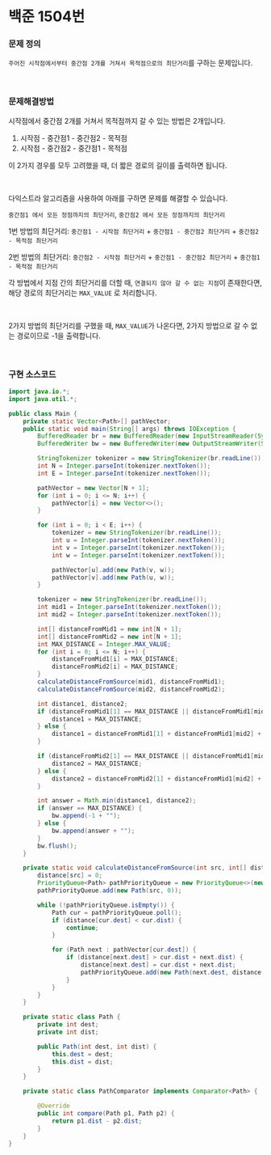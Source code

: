 # 백준 1504번

### 문제 정의

`주어진 시작점에서부터 중간점 2개를 거쳐서 목적점으로의 최단거리`를  구하는 문제입니다.

<br>

### 문제해결방법

시작점에서 중간점 2개를 거쳐서 목적점까지 갈 수 있는 방법은 2개입니다.

1. 시작점 - 중간점1 - 중간점2 - 목적점
2. 시작점 - 중간점2 - 중간점1 - 목적점

이 2가지 경우를 모두 고려했을 때, 더 짧은 경로의 길이를 출력하면 됩니다.

<br>

다익스트라 알고리즘을 사용하여 아래를 구하면 문제를 해결할 수 있습니다.

`중간점1 에서 모든 정점까지의 최단거리`, `중간점2 에서 모든 정점까지의 최단거리`

1번 방법의 최단거리: `중간점1 - 시작점 최단거리` + `중간점1 - 중간점2 최단거리` + `중간점2 - 목적점 최단거리`

2번 방법의 최단거리: `중간점2 - 시작점 최단거리` + `중간점1 - 중간점2 최단거리` + `중간점1 - 목적점 최단거리`

각 방법에서 지점 간의 최단거리를 더할 때, `연결되지 않아 갈 수 없는 지점`이 존재한다면, 해당 경로의 최단거리는  `MAX_VALUE` 로 처리합니다.

<br>

2가지 방법의 최단거리를 구했을 때, `MAX_VALUE`가 나온다면, 2가지 방법으로 갈 수 없는 경로이므로 -1을 출력합니다.

<br>

### 구현 소스코드

```java
import java.io.*;
import java.util.*;

public class Main {
    private static Vector<Path>[] pathVector;
    public static void main(String[] args) throws IOException {
        BufferedReader br = new BufferedReader(new InputStreamReader(System.in));
        BufferedWriter bw = new BufferedWriter(new OutputStreamWriter(System.out));

        StringTokenizer tokenizer = new StringTokenizer(br.readLine());
        int N = Integer.parseInt(tokenizer.nextToken());
        int E = Integer.parseInt(tokenizer.nextToken());

        pathVector = new Vector[N + 1];
        for (int i = 0; i <= N; i++) {
            pathVector[i] = new Vector<>();
        }

        for (int i = 0; i < E; i++) {
            tokenizer = new StringTokenizer(br.readLine());
            int u = Integer.parseInt(tokenizer.nextToken());
            int v = Integer.parseInt(tokenizer.nextToken());
            int w = Integer.parseInt(tokenizer.nextToken());

            pathVector[u].add(new Path(v, w));
            pathVector[v].add(new Path(u, w));
        }

        tokenizer = new StringTokenizer(br.readLine());
        int mid1 = Integer.parseInt(tokenizer.nextToken());
        int mid2 = Integer.parseInt(tokenizer.nextToken());

        int[] distanceFromMid1 = new int[N + 1];
        int[] distanceFromMid2 = new int[N + 1];
        int MAX_DISTANCE = Integer.MAX_VALUE;
        for (int i = 0; i <= N; i++) {
            distanceFromMid1[i] = MAX_DISTANCE;
            distanceFromMid2[i] = MAX_DISTANCE;
        }
        calculateDistanceFromSource(mid1, distanceFromMid1);
        calculateDistanceFromSource(mid2, distanceFromMid2);

        int distance1, distance2;
        if (distanceFromMid1[1] == MAX_DISTANCE || distanceFromMid1[mid2] == MAX_DISTANCE || distanceFromMid2[N] == MAX_DISTANCE) {
            distance1 = MAX_DISTANCE;
        } else {
            distance1 = distanceFromMid1[1] + distanceFromMid1[mid2] + distanceFromMid2[N];
        }

        if (distanceFromMid2[1] == MAX_DISTANCE || distanceFromMid1[mid2] == MAX_DISTANCE || distanceFromMid1[N] == MAX_DISTANCE) {
            distance2 = MAX_DISTANCE;
        } else {
            distance2 = distanceFromMid2[1] + distanceFromMid1[mid2] + distanceFromMid1[N];
        }

        int answer = Math.min(distance1, distance2);
        if (answer == MAX_DISTANCE) {
            bw.append(-1 + "");
        } else {
            bw.append(answer + "");
        }
        bw.flush();
    }

    private static void calculateDistanceFromSource(int src, int[] distance) {
        distance[src] = 0;
        PriorityQueue<Path> pathPriorityQueue = new PriorityQueue<>(new PathComparator());
        pathPriorityQueue.add(new Path(src, 0));

        while (!pathPriorityQueue.isEmpty()) {
            Path cur = pathPriorityQueue.poll();
            if (distance[cur.dest] < cur.dist) {
                continue;
            }

            for (Path next : pathVector[cur.dest]) {
                if (distance[next.dest] > cur.dist + next.dist) {
                    distance[next.dest] = cur.dist + next.dist;
                    pathPriorityQueue.add(new Path(next.dest, distance[next.dest]));
                }
            }
        }
    }

    private static class Path {
        private int dest;
        private int dist;

        public Path(int dest, int dist) {
            this.dest = dest;
            this.dist = dist;
        }
    }

    private static class PathComparator implements Comparator<Path> {

        @Override
        public int compare(Path p1, Path p2) {
            return p1.dist - p2.dist;
        }
    }
}
```

